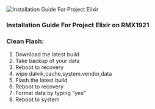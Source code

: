 ![Installation Guide For Project Elixir](https://i.imgur.com/3UmK6nS.png "Installation")

### Installation Guide For Project Elixir on RMX1921

### Clean Flash:
1. Download the latest build
2. Take backup of your data 
3. Reboot to recovery 
4. wipe dalvik,cache,system.vendor,data
5. Flash the latest build
6. Reboot to recovery
7. Format data by typing "yes"
8. Reboot to system 
